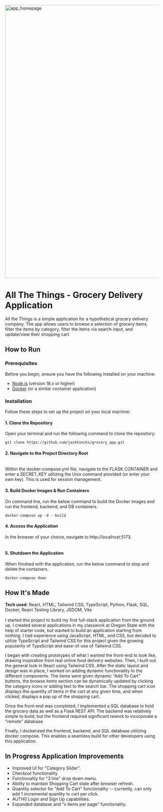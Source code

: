 <img align="center" width="900" alt="app_homepage" src="https://github.com/user-attachments/assets/4d8e787a-7c8c-46d4-bdff-311ee50558fa">

# All The Things - Grocery Delivery Application
All the Things is a simple application for a hypothetical grocery delivery company. The app allows users to browse a selection of grocery items, filter the items by category, filter the items via search input, and update/view their shopping cart.

## How to Run
### Prerequisites
Before you begin, ensure you have the following installed on your machine:

- [Node.js](https://nodejs.org/) (version 18.x or higher)
- [Docker](https://www.docker.com/products/docker-desktop/) (or a similar container application)

### Installation

Follow these steps to set up the project on your local machine:

#### 1. Clone the Repository

Open your terminal and run the following command to clone the repository: <br>
```
git clone https://github.com/jackhincks/grocery_app.git
```

#### 2. Navigate to the Project Directory Root <br><br>
Within the docker-compose.yml file, navigate to the FLASK CONTAINER and enter a SECRET_KEY utilizing the Unix command provided (or enter your own key). This is used for session management.

#### 3. Build Docker Images & Run Containers
On command line, run the below command to build the Docker images and run the frontend, backend, and DB containers.
```
docker-compose up -d --build
```

#### 4. Access the Application
In the browser of your choice, navigate to http://localhost:5173. <br><br>

#### 5. Shutdown the Application
When finished with the application, run the below command to stop and delete the containers.
```
docker-compose down
```

## How It's Made
**Tech used**: React, HTML, Tailwind CSS, TypeScript, Python, Flask, SQL, Docker, React Testing Library, JSDOM, Vite <br><br>
I started this project to build my first full-stack application from the ground up. I created several applications in my classwork at Oregon State with the help of starter code, but wanted to build an application starting from nothing.  I had experience using JavaScript, HTML, and CSS, but decided to utilize TypeScript and Tailwind CSS for this project given the growing popularity of TypeScript and ease-of-use of Tailwind CSS.

I began with creating prototypes of what I wanted the front-end to look like, drawing inspiration from real online food delivery websites. Then, I built out the general look in React using Tailwind CSS. After the static layout and design was in place, I worked on adding dynamic functionality to the different components. The items were given dynamic "Add To Cart" buttons, the browse items section can be dynamically updated by clicking the category icons or adding text to the search bar. The shopping cart icon displays the quantity of items in the cart at any given time, and when clicked, displays a pop up of the shopping cart.

Once the front-end was completed, I implemented a SQL database to hold the grocery data as well as a Flask REST API. The backend was relatively simple to build, but the frontend required significant rework to incorporate a "remote" database. 

Finally, I dockerized the frontend, backend, and SQL database utilizing docker compose. This enables a seamless build for other developers using this application.

## In Progress Application Improvements
- Improved UI for "Category Slider".
- Checkout functionality
- Functionality for "3 line" drop down menu.
- Ability to maintain Shopping Cart state after browser refresh.
- Quantity selector for "Add To Cart" functionality -- currently, can only add 1 incremental quantity to cart per click.
- AUTH0 Login and Sign Up capabilities.
- Expanded database and "x items per page" functionality.
